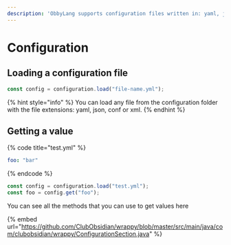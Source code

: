 ```yaml
---
description: 'ObbyLang supports configuration files written in: yaml, json, hocon and xml.'
---
```


# Configuration

## Loading a configuration file

```javascript
const config = configuration.load("file-name.yml");
```

{% hint style="info" %}
You can load any file from the configuration folder with the file extensions: yaml, json, conf or xml.
{% endhint %}

## Getting a value

{% code title="test.yml" %}
```yaml
foo: "bar"
```
{% endcode %}

```javascript
const config = configuration.load("test.yml");
const foo = config.get("foo");
```

You can see all the methods that you can use to get values here&#x20;

{% embed url="https://github.com/ClubObsidian/wrappy/blob/master/src/main/java/com/clubobsidian/wrappy/ConfigurationSection.java" %}
